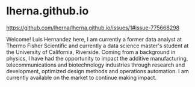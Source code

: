 # lherna.github.io

https://github.com/lherna/lherna.github.io/issues/1#issue-775668298

Welcome! Luis Hernandez here, I am currently a former data analyst at Thermo Fisher Scientific and currently a data science master's student at the University of California, Riverside. Coming from a background in physics, I have had the opportunity to impact the additive manufacturing, telecommunications and biotechnology industries through research and development, optimized design methods and operations automation. I am currently available on the market to continue making impact.
